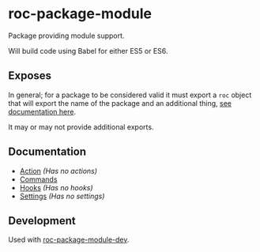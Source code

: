 # roc-package-module
Package providing module support.

Will build code using Babel for either ES5 or ES6.

## Exposes
In general; for a package to be considered valid it must export a `roc` object that will export the name of the package and an additional thing, [see documentation here](#).

It may or may not provide additional exports.

## Documentation
- [Action](/packages/roc-package-module/docs/Actions.md) _(Has no actions)_
- [Commands](/packages/roc-package-module/docs/Commands.md)
- [Hooks](/packages/roc-package-core/module/Hooks.md) _(Has no hooks)_
- [Settings](/packages/roc-package-module/docs/Settings.md) _(Has no settings)_

## Development
Used with [roc-package-module-dev](/packages/roc-package-module-dev).
